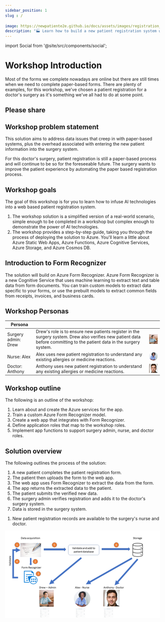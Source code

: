 ```yaml
---
sidebar_position: 1
slug : /

image: https://newpatiente2e.github.io/docs/assets/images/registration_process-43dca5d4795ea05a0b16a2046696e41e.png
description: "🏭 Learn how to build a new patient registration system using Azure Form Recognizer"
---
```


import Social from '@site/src/components/social';

# Workshop Introduction

Most of the forms we complete nowadays are online but there are still times when we need to complete paper-based forms. There are plenty of examples, for this workshop, we've chosen a patient registration for a doctor's surgery as it's something we've all had to do at some point.

## Please share

<Social
    page_url="https://aka.ms/PatientRegistration"
    image_url="https://newpatiente2e.github.io/docs/assets/images/registration_process-43dca5d4795ea05a0b16a2046696e41e.png"
    title="New Patient Azure Form Recognizer Workshop"
    description= "🏭 Learn how to build a new patient registration system using Azure Form Recognizer @dglover"
    hashtags="AzureFormRecognizer"
    hashtag=""
/>

## Workshop problem statement

This solution aims to address data issues that creep in with paper-based systems, plus the overhead associated with entering the new patient information into the surgery system.

For this doctor's surgery, patient registration is still a paper-based process and will continue to be so for the foreseeable future. The surgery wants to improve the patient experience by automating the paper based registration process.

## Workshop goals

The goal of this workshop is for you to learn how to infuse AI technologies into a web based patient registration system.

1. The workshop solution is a simplified version of a real-world scenario, simple enough to be completed in a workshop but complex enough to demonstrate the power of AI technologies.
1. The workshop provides a step-by-step guide, taking you through the process of deploying the solution to Azure. You'll learn a little about Azure Static Web Apps, Azure Functions, Azure Cognitive Services, Azure Storage, and Azure Cosmos DB.

## Introduction to Form Recognizer

The solution will build on Azure Form Recognizer. Azure Form Recognizer is a new Cognitive Service that uses machine learning to extract text and table data from form documents. You can train custom models to extract data specific to your forms, or use the prebuilt models to extract common fields from receipts, invoices, and business cards.

## Workshop Personas

|  Persona |   | |
|---|---|---|
| Surgery admin: Drew |  Drew's role is to ensure new patients register in the surgery system. Drew also verifies new patient data before committing to the patient data in the surgery system. | ![The image shows the picture of an admin](../static/img/drew.png) |
| Nurse: Alex | Alex uses new patient registration to understand any existing allergies or medicine reactions. | ![The image shows the picture of a nurse](../static/img/alex.png) |
| Doctor: Anthony |  Anthony uses new patient registration to understand any existing allergies or medicine reactions. | ![The image shows the photo of a doctor](../static/img/anthony.jpg) |

## Workshop outline

The following is an outline of the workshop:

1. Learn about and create the Azure services for the app.
1. Train a custom Azure Form Recognizer model.
1. Create a web app that integrates with Form Recognizer.
1. Define application roles that map to the workshop roles.
1. Implement app functions to support surgery admin, nurse, and doctor roles.

## Solution overview

The following outlines the process of the solution:

1. A new patient completes the patient registration form.
1. The patient then uploads the form to the web app.
1. The web app uses Form Recognizer to extract the data from the form.
1. The app returns the extracted data to the patient.
1. The patient submits the verified new data.
1. The surgery admin verifies registration and adds it to the doctor's surgery system.
1. Data is stored in the surgery system.
<!-- 1. Document data is analyzed and translated. -->
1. New patient registration records are available to the surgery's nurse and doctor.

![The image shows the registration process](../static/img/registration_process.png)

<!-- ## Architecture

![The image shows the architecture of the solution](../static/img/architecture.png) -->
